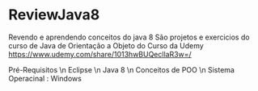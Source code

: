 # ReviewJava8
Revendo e aprendendo conceitos do java 8
São projetos e exercicios do curso de Java de Orientação a Objeto do Curso da Udemy
https://www.udemy.com/share/1013hwBUQecllaR3w=/

Pré-Requisitos \n
Eclipse \n
Java 8 \n
Conceitos de POO \n
Sistema Operacinal : Windows

